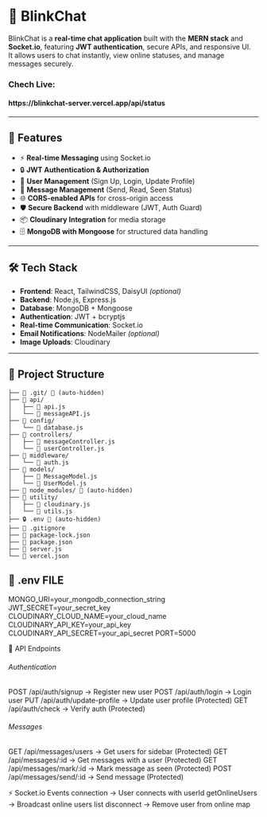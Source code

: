 # 💬 BlinkChat

BlinkChat is a **real-time chat application** built with the **MERN stack** and **Socket.io**, featuring **JWT authentication**, secure APIs, and responsive UI.  
It allows users to chat instantly, view online statuses, and manage messages securely.

<h3>Chech Live: </h3>
<h4>https://blinkchat-server.vercel.app/api/status</h4>

---

## 🚀 Features
- ⚡ **Real-time Messaging** using Socket.io  
- 🔒 **JWT Authentication & Authorization**  
- 👥 **User Management** (Sign Up, Login, Update Profile)  
- 📩 **Message Management** (Send, Read, Seen Status)  
- 🌐 **CORS-enabled APIs** for cross-origin access  
- 🛡️ **Secure Backend** with middleware (JWT, Auth Guard)  
- 📦 **Cloudinary Integration** for media storage  
- 🗄️ **MongoDB with Mongoose** for structured data handling  

---

## 🛠️ Tech Stack
- **Frontend**: React, TailwindCSS, DaisyUI *(optional)*  
- **Backend**: Node.js, Express.js  
- **Database**: MongoDB + Mongoose  
- **Authentication**: JWT + bcryptjs  
- **Real-time Communication**: Socket.io  
- **Email Notifications**: NodeMailer *(optional)*  
- **Image Uploads**: Cloudinary  

---

## 📂 Project Structure
```
├── 📁 .git/ 🚫 (auto-hidden)
├── 📁 api/
│   ├── 📄 api.js
│   └── 📄 messageAPI.js
├── 📁 config/
│   └── 📄 database.js
├── 📁 controllers/
│   ├── 📄 messageController.js
│   └── 📄 userController.js
├── 📁 middleware/
│   └── 📄 auth.js
├── 📁 models/
│   ├── 📄 MessageModel.js
│   └── 📄 UserModel.js
├── 📁 node_modules/ 🚫 (auto-hidden)
├── 📁 utility/
│   ├── 📄 cloudinary.js
│   └── 📄 utils.js
├── 🔒 .env 🚫 (auto-hidden)
├── 🚫 .gitignore
├── 📄 package-lock.json
├── 📄 package.json
├── 📄 server.js
└── 📄 vercel.json
```

## 📂 .env FILE
MONGO_URI=your_mongodb_connection_string
JWT_SECRET=your_secret_key
CLOUDINARY_CLOUD_NAME=your_cloud_name
CLOUDINARY_API_KEY=your_api_key
CLOUDINARY_API_SECRET=your_api_secret
PORT=5000


🔌 API Endpoints
<h6>Authentication</h6>
POST /api/auth/signup → Register new user
POST /api/auth/login → Login user
PUT /api/auth/update-profile → Update user profile (Protected)
GET /api/auth/check → Verify auth (Protected)

<h6>Messages</h6>
GET /api/messages/users → Get users for sidebar (Protected)
GET /api/messages/:id → Get messages with a user (Protected)
GET /api/messages/mark/:id → Mark message as seen (Protected)
POST /api/messages/send/:id → Send message (Protected)


⚡ Socket.io Events
connection → User connects with userId
getOnlineUsers → Broadcast online users list
disconnect → Remove user from online map

